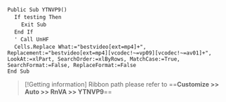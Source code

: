 &nbsp;  &nbsp;  &nbsp;  &nbsp;  
`Public Sub YTNVP9()`  
&nbsp;&nbsp;&nbsp;&nbsp;`If testing Then`  
&nbsp;&nbsp;&nbsp;&nbsp;&nbsp;&nbsp;&nbsp;&nbsp;`Exit Sub`  
&nbsp;&nbsp;&nbsp;&nbsp;`End If`  
&nbsp;&nbsp;&nbsp;&nbsp;`' Call UnHF`  
&nbsp;&nbsp;&nbsp;&nbsp;`Cells.Replace What:="bestvideo[ext=mp4]+", Replacement:="bestvideo[ext=mp4][vcodec!~=vp09][vcodec!~=av01]+", LookAt:=xlPart, SearchOrder:=xlByRows, MatchCase:=True, SearchFormat:=False, ReplaceFormat:=False`  
`End Sub`  


> [!Getting information]
> Ribbon path please refer to ==**Customize >> Auto >> RnVA >> YTNVP9**==

